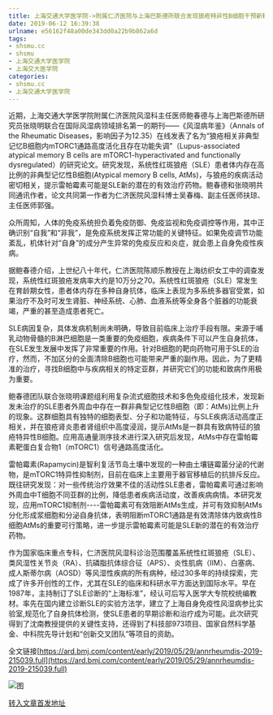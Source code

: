 ```yaml
---
title: 上海交通大学医学院->附属仁济医院与上海巴斯德所联合发现狼疮特异性B细胞干预新靶点 | shsmu.cc
date: 2019-06-12 16:39:38
urlname: e56162f48a00de343dd0a22b9b862a6d
tags: 
- shsmu.cc
- shsmu
- 上海交通大学医学院
- 上海交大医学院
categories:
- shsmu.cc
- 上海交通大学医学院
---
```



近期，上海交通大学医学院附属仁济医院风湿科主任医师鲍春德与上海巴斯德所研究员张晓明联合在国际风湿病领域排名第一的期刊——《风湿病年鉴》（Annals of the Rheumatic Diseases，影响因子为12.35）在线发表了名为“狼疮相关非典型记忆B细胞内mTORC1通路高度活化且存在功能失调”（Lupus-associated atypical memory B cells are mTORC1-hyperactivated and functionally dysregulated）的研究论文。研究发现，系统性红斑狼疮（SLE）患者体内存在高比例的非典型记忆性B细胞(Atypical memory B cells, AtMs)，与狼疮的疾病活动密切相关，提示雷帕霉素可能是SLE新的潜在的有效治疗药物。鲍春德和张晓明共同通讯作者，论文共同第一作者为仁济医院风湿科博士吴春梅、副主任医师扶琼、主任医师郭强。

众所周知，人体的免疫系统担负着免疫防御、免疫监视和免疫调控等作用，其中正确识别“自我”和“非我”，是免疫系统发挥正常功能的关键特征。如果免疫调节功能紊乱，机体针对“自身”的成分产生异常的免疫反应和炎症，就会患上自身免疫性疾病。

据鲍春德介绍，上世纪八十年代，仁济医院陈顺乐教授在上海纺织女工中的调查发现，系统性红斑狼疮发病率大约是10万分之70。系统性红斑狼疮（SLE）常发生在育龄期女性，患者体内存在多种自身抗体，临床上表现为多系统多器官受累，如果治疗不及时可发生肾脏、神经系统、心肺、血液系统等全身各个脏器的功能衰竭，严重的甚至造成患者死亡。

SLE病因复杂，具体发病机制尚未明确，导致目前临床上治疗手段有限。来源于哺乳动物骨髓的B淋巴细胞是一类重要的免疫细胞，疾病条件下可以产生自身抗体，在SLE发生发展中发挥了非常重要的作用。针对B细胞的靶向药物可用于SLE的治疗，然而，不加区分的全面清除B细胞也可能带来严重的副作用。因此，为了更精准的治疗，寻找B细胞中与疾病相关的特定亚群，并研究它们的功能和致病作用极为重要。

鲍春德团队联合张晓明课题组利用复杂流式细胞技术和多色免疫组化技术，发现新发未治疗的SLE患者外周血中存在一群非典型记忆性B细胞（即：AtMs)比例上升的现象。这群细胞具有独特的细胞表型、分子和功能特征，与SLE疾病活动高度正相关，并在狼疮肾炎患者肾组织中高度浸润，提示AtMs是一群具有致病特征的狼疮特异性B细胞。应用高通量测序技术进行深入研究后发现，AtMs中存在雷帕霉素靶蛋白复合物1（mTORC1）信号通路高度活化。

雷帕霉素(Rapamycin)是智利复活节岛土壤中发现的一种由土壤链霉菌分泌的代谢物，是mTORC1特异性抑制剂，目前在临床上主要用于器官移植后的抗排斥反应。既往研究发现：对一些传统治疗效果不佳的活动性SLE患者，雷帕霉素可通过影响外周血中T细胞不同亚群的比例，降低患者疾病活动度，改善疾病病情。本研究发现，应用mTORC1抑制剂----雷帕霉素可有效阻断AtMs生成，并可有效抑制AtMs分化形成浆细胞和分泌自身抗体，表明阻断mTORC1通路是有效清除体内致病性B细胞AtMs的重要可行策略，进一步提示雷帕霉素可能是SLE新的潜在的有效治疗药物。

作为国家临床重点专科，仁济医院风湿科诊治范围覆盖系统性红斑狼疮（SLE）、类风湿性关节炎（RA）、抗磷脂抗体综合征（APS）、炎性肌病（IIM）、白塞病、成人斯蒂尔病（AOSD）等风湿性疾病的所有病种，经过30多年的持续探索，完成了许多开创性的工作，尤其在SLE的临床和科研水平方面达到国际水平。早在1987年，主持制订了SLE诊断的“上海标准”，经认可后写入医学大专院校统编教材。率先在国内建立诊断SLE的实验方法学，建立了上海自身免疫性风湿病参比实验室,规范化了自身抗体检测，使SLE患者的早期诊断和治疗成为可能。此次研究得到了沈南教授提供的关键性支持，还得到了科技部973项目、国家自然科学基金、中科院先导计划和“创新交叉团队”等项目的资助。

全文链接[https://ard.bmj.com/content/early/2019/05/29/annrheumdis-2019-215039.full](https://ard.bmj.com/content/early/2019/05/29/annrheumdis-2019-215039.full)



![图](https://www.shsmu.edu.cn/__local/E/88/EA/88C24768EDAEFA6EB7AF43C36F4_F14178E2_12CA5.jpg)

[转入文章首发地址](https://www.shsmu.edu.cn/news/info/1002/16610.htm)